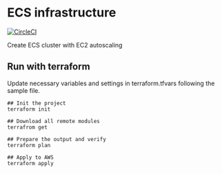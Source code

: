 # ECS infrastructure
[![CircleCI](https://circleci.com/gh/moneysmartco/tf-aws-ecs.svg?style=svg&circle-token=xxx)](https://circleci.com/gh/moneysmartco/tf-aws-ecs)

Create ECS cluster with EC2 autoscaling

## Run with terraform

Update necessary variables and settings in terraform.tfvars following the sample file.

```
## Init the project
terraform init

## Download all remote modules
terrafrom get

## Prepare the output and verify
terraform plan

## Apply to AWS
terraform apply
```
